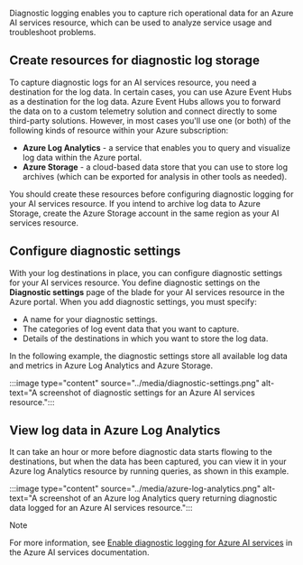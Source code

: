 
Diagnostic logging enables you to capture rich operational data for an Azure AI services resource, which can be used to analyze service usage and troubleshoot problems.

## Create resources for diagnostic log storage

To capture diagnostic logs for an AI services resource, you need a destination for the log data. In certain cases, you can use Azure Event Hubs as a destination for the log data. Azure Event Hubs allows you to forward the data on to a custom telemetry solution and connect directly to some third-party solutions. However, in most cases you'll use one (or both) of the following kinds of resource within your Azure subscription:

- **Azure Log Analytics** -  a service that enables you to query and visualize log data within the Azure portal.
- **Azure Storage** - a cloud-based data store that you can use to store log archives (which can be exported for analysis in other tools as needed).

You should create these resources before configuring diagnostic logging for your AI services resource. If you intend to archive log data to Azure Storage, create the Azure Storage account in the same region as your AI services resource.

## Configure diagnostic settings

With your log destinations in place, you can configure diagnostic settings for your AI services resource. You define diagnostic settings on the **Diagnostic settings** page of the blade for your AI services resource in the Azure portal. When you add diagnostic settings, you must specify:

- A name for your diagnostic settings.
- The categories of log event data that you want to capture.
- Details of the destinations in which you want to store the log data.

In the following example, the diagnostic settings store all available log data and metrics in Azure Log Analytics and Azure Storage.

:::image type="content" source="../media/diagnostic-settings.png" alt-text="A screenshot of diagnostic settings for an Azure AI services resource.":::

## View log data in Azure Log Analytics

It can take an hour or more before diagnostic data starts flowing to the destinations, but when the data has been captured, you can view it in your Azure log Analytics resource by running queries, as shown in this example.

:::image type="content" source="../media/azure-log-analytics.png" alt-text="A screenshot of an Azure log Analytics query returning diagnostic data logged for an Azure AI services resource.":::

> [!NOTE]
> For more information, see [Enable diagnostic logging for Azure AI services](/azure/ai-services/diagnostic-logging) in the Azure AI services documentation.
